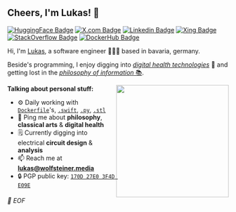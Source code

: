 ## Cheers, I'm Lukas! 👋

[![HuggingFace Badge](https://img.shields.io/badge/HuggingFace-ecd552?style=flat-square&logo=huggingface&logoColor=black&link=https://huggingface.co/dotwee)](https://huggingface.co/dotwee/)
[![X.com Badge](https://img.shields.io/badge/X-000000?style=flat-square&logo=X&logoColor=white&link=https://x.com/dnkncht/)](https://x.com/dnkncht/)
[![Linkedin Badge](https://img.shields.io/badge/LinkedIn-2867b2?style=flat-square&logo=Linkedin&logoColor=white&link=https://www.linkedin.com/in/lukas-wolfsteiner/)](https://www.linkedin.com/in/lukas-wolfsteiner/)
[![Xing Badge](https://img.shields.io/badge/Xing-006567?style=flat-square&logo=xing&logoColor=white&link=https://www.xing.com/profile/Lukas_Wolfsteiner2/)](https://www.xing.com/profile/Lukas_Wolfsteiner2/)
[![StackOverflow Badge](https://img.shields.io/badge/StackOverflow-f48024?style=flat-square&logo=keybase&logoColor=white&link=https://stackoverflow.com/users/5489456/lukas)](https://stackoverflow.com/users/5489456/lukas)
[![DockerHub Badge](https://img.shields.io/badge/DockerHub-2496ED?style=flat-square&logo=docker&logoColor=white&link=https://hub.docker.com/u/dotwee)](https://hub.docker.com/u/dotwee/)  

Hi, I'm [Lukas](https://lukas.wolfsteiner.media/), a software engineer 👨🏻‍💻 based in bavaria, germany.

Beside's programming, I enjoy digging into [_digital health technologies_](https://www.fda.gov/medical-devices/digital-health-center-excellence/what-digital-health) 🧬 and getting lost in the [_philosophy of information_ 📚](https://en.wikipedia.org/wiki/Philosophy_of_information).  

<img align="right" width="256" src="https://i.redd.it/42gyr1spwoq31.jpg" />
<img align="right" width="0" height="0" referrerpolicy="no-referrer-when-downgrade" src="https://matm.dotwee.de/matm.php?idsite=11&rec=1&amp;action_name=GitHub+Profile" alt="" />

**Talking about personal stuff:**

- ⚙️ Daily working with [`Dockerfile`](https://github.com/dotWee?tab=repositories&q=docker)'s, [`.swift`](https://github.com/dotWee?tab=repositories&language=swift), [`.py`](https://github.com/dotWee?tab=repositories&language=python), [`.stl`](https://github.com/dotWee/things)
- 💬 Ping me about **philosophy**, **classical arts** & **digital health**
- 🗒 Currently digging into electrical **circuit design** & **analysis**
- 📫 Reach me at **lukas@wolfsteiner.media**
- 🔒 PGP public key: [`170D 27E0 3F4D E09E`](https://keybase.io/dotwee/pgp_keys.asc)

###### 💾 EOF
